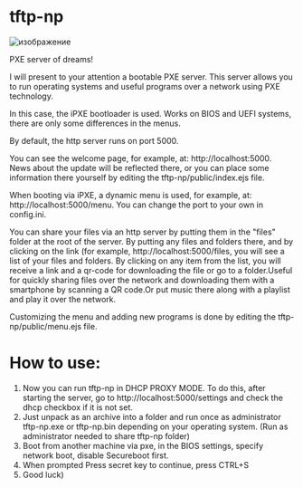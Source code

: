 # tftp-np
![изображение](https://github.com/leruetkins/tftp-np-light/assets/15270519/86c106e4-fe32-48ae-9e69-eae0a3256330)

 PXE server of dreams!  
 
I will present to your attention a bootable PXE server. This server allows you to run operating systems and useful programs over a network using PXE technology.

In this case, the iPXE bootloader is used. Works on BIOS and UEFI systems, there are only some differences in the menus.

By default, the http server runs on port 5000.

You can see the welcome page, for example, at: http://localhost:5000. News about the update will be reflected there, or you can place some information there yourself by editing the tftp-np/public/index.ejs file.

When booting via iPXE, a dynamic menu is used, for example, at: http://localhost:5000/menu. You can change the port to your own in config.ini.

You can share your files via an http server by putting them in the "files" folder at the root of the server. By putting any files and folders there, and by clicking on the link (for example, http://localhost:5000/files, you will see a list of your files and folders. By clicking on any item from the list, you will receive a link and a qr-code for downloading the file or go to a folder.Useful for quickly sharing files over the network and downloading them with a smartphone by scanning a QR code.Or put music there along with a playlist and play it over the network.

Customizing the menu and adding new programs is done by editing the tftp-np/public/menu.ejs file.

# How to use:
1. Now you can run tftp-np in DHCP PROXY MODE. To do this, after starting the server, go to http://localhost:5000/settings and check the dhcp checkbox if it is not set.
2. Just unpack as an archive into a folder and run once as administrator tftp-np.exe or tftp-np.bin depending on your operating system. (Run as administrator needed to share tftp-np folder)
3. Boot from another machine via pxe, in the BIOS settings, specify network boot, disable Secureboot first.
4. When prompted Press secret key to continue, press CTRL+S
5. Good luck)
